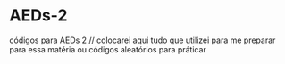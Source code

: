 # AEDs-2
códigos para AEDs 2
// colocarei aqui tudo que utilizei para me preparar para essa matéria ou códigos aleatórios para práticar
